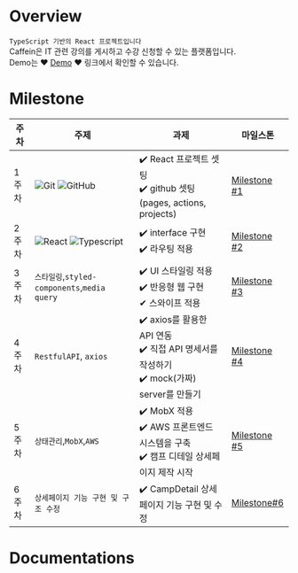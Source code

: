 # Overview

`TypeScript 기반의 React 프로젝트입니다` <br/>
Caffein은 IT 관련 강의를 게시하고 수강 신청할 수 있는 플랫폼입니다. <br/>
Demo는 ❤️ [Demo](https://dhrjfx841etu6.cloudfront.net/) ❤️ 링크에서 확인할 수 있습니다. <br/>

# Milestone

| 주차  | 주제                                                                                                                                                                 | 과제                                                                                                   | 마일스톤                                                                    |
| ----- | -------------------------------------------------------------------------------------------------------------------------------------------------------------------- | ------------------------------------------------------------------------------------------------------ | --------------------------------------------------------------------------- |
| 1주차 | ![Git](https://img.shields.io/badge/-Git-05122A?style=flat&logo=git) ![GitHub](https://img.shields.io/badge/-GitHub-05122A?style=flat&logo=github)                   | ✔️ React 프로젝트 셋팅<br/> ✔️ github 셋팅(pages, actions, projects)                                   | [Milestone #1](https://github.com/rara-record/caffein/milestone/1?closed=1) |
| 2주차 | ![React](https://img.shields.io/badge/-React-05122A?style=flat&logo=react) ![Typescript](https://img.shields.io/badge/-Typescript-05122A?style=flat&logo=typescript) | ✔️ interface 구현 <br/>✔️ 라우팅 적용                                                                  | [Milestone #2](https://github.com/rara-record/caffein/milestone/2?closed=1) |
| 3주차 | `스타일링`,`styled-components`,`media query`                                                                                                                         | ✔️ UI 스타일링 적용 <br/>✔️ 반응형 웹 구현 <br/>✔ 스와이프 적용                                        | [Milestone #3](https://github.com/rara-record/caffein/milestone/3?closed=1) |
| 4주차 | `RestfulAPI`, `axios`                                                                                                                                                | ✔️ axios를 활용한 API 연동 <br/>✔️ 직접 API 명세서를 작성하기 <br/>✔️ mock(가짜) server를 만들기 <br/> | [Milestone #4](https://github.com/rara-record/caffein/milestone/4?closed=1) |
| 5주차 | `상태관리`,`MobX`,`AWS `                                                                                                                                             | ✔️ MobX 적용 <br/>✔️ AWS 프론트엔드 시스템을 구축<br/>✔️ 캠프 디테일 상세페이지 제작 시작              | [Milestone #5](https://github.com/rara-record/caffein/milestone/5?closed=1) |
| 6주차 | `상세페이지 기능 구현 및 구조 수정`                                                                                                                                  | ✔️ CampDetail 상세 페이지 기능 구현 및 수정 <br/>                                                      | [Milestone#6](https://github.com/rara-record/caffein/milestone/6)           |

# Documentations
